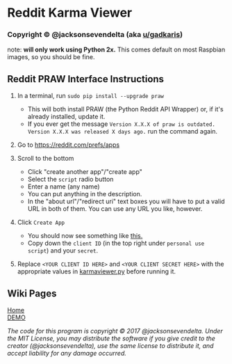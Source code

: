# Reddit Karma Viewer
### Copyright © @jacksonsevendelta (aka [u/gadkaris](https://reddit.com/u/gadkaris))

note: **will only work using Python 2x.** This comes default on most Raspbian images, so you should be fine.

## Reddit PRAW Interface Instructions
1. In a terminal, run `sudo pip install --upgrade praw`
    - This will both install PRAW (the Python Reddit API Wrapper) or, if it's already installed, update it.
    - If you ever get the message `Version X.X.X of praw is outdated. Version X.X.X was released X days ago.` run the command again.
2. Go to https://reddit.com/prefs/apps
3. Scroll to the bottom
    - Click "create another app"/"create app"
    - Select the `script` radio button
    - Enter a name (any name)
    - You can put anything in the description.
    - In the "about url"/"redirect uri" text boxes you will have to put a valid URL in both of them. You can use any URL you like, however.

4. Click `Create App`
    - You should now see something like [this.](http://imgur.com/a/rebym)
    - Copy down the `client ID` (in the top right under `personal use script`) and your `secret`.

5. Replace `<YOUR CLIENT ID HERE>` and `<YOUR CLIENT SECRET HERE>` with the appropriate values in [karmaviewer.py](https://github.com/jacksonsevendelta/Reddit-Karma-Viewer/karmaviewer.py) before running it.

## Wiki Pages
[Home](https://github.com/jacksonsevendelta/RedditKarmaViewer/wiki)  
[DEMO](https://github.com/jacksonsevendelta/RedditKarmaViewer/wiki/DEMO)  

*The code for this program is copyright © 2017 @jacksonsevendelta. Under the MIT License, you may distribute the software if you give credit to the creator (@jacksonsevendelta), use the same license to distribute it, and accept liability for any damage occurred.*
